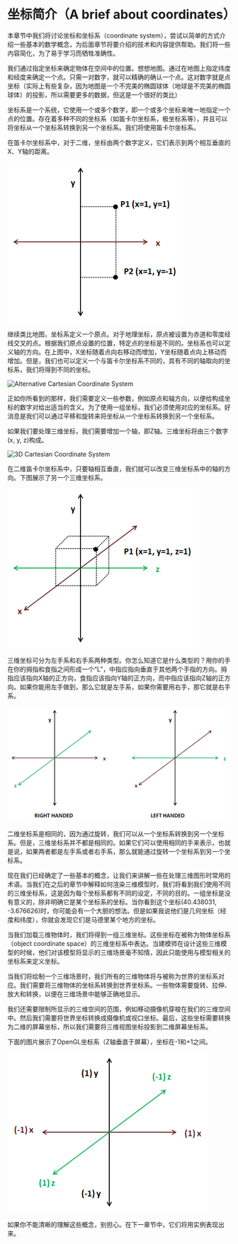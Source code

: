 # 坐标简介（A brief about coordinates）

本章节中我们将讨论坐标和坐标系（coordinate system），尝试以简单的方式介绍一些基本的数学概念，为后面章节将要介绍的技术和内容提供帮助。我们将一些内容简化，为了易于学习而牺牲准确性。

我们通过指定坐标来确定物体在空间中的位置。想想地图。通过在地图上指定纬度和经度来确定一个点。只需一对数字，就可以精确的确认一个点。这对数字就是点坐标（实际上有些复杂，因为地图是一个不完美的椭圆球体（地球是不完美的椭圆球体）的投影，所以需要更多的数据，但这是一个很好的类比）

坐标系是一个系统，它使用一个或多个数字，即一个或多个坐标来唯一地指定一个点的位置。存在着多种不同的坐标系（如笛卡尔坐标系，极坐标系等），并且可以将坐标从一个坐标系转换到另一个坐标系。我们将使用笛卡尔坐标系。

在笛卡尔坐标系中，对于二维，坐标由两个数字定义，它们表示到两个相互垂直的X、Y轴的距离。

![Cartesian Coordinate System](_static/3/cartesian_coordinate_system.png) 

继续类比地图，坐标系定义一个原点。对于地理坐标，原点被设置为赤道和零度经线交叉的点。根据我们原点设置的位置，特定点的坐标是不同的。坐标系也可以定义轴的方向。在上图中，X坐标随着点向右移动而增加，Y坐标随着点向上移动而增加。但是，我们也可以定义一个与笛卡尔坐标系不同的，具有不同的轴取向的坐标系，我们将得到不同的坐标。
 
![Alternative Cartesian Coordinate System](alt_cartesian_coordinate_system.png)

正如你所看到的那样，我们需要定义一些参数，例如原点和轴方向，以便给构成坐标的数字对给出适当的含义。为了使用一组坐标，我们必须使用对应的坐标系。好消息是我们可以通过平移和旋转来将坐标从一个坐标系转换到另一个坐标系。

如果我们要处理三维坐标，我们需要增加一个轴，即Z轴。三维坐标将由三个数字(x, y, z)构成。
 
![3D Cartesian Coordinate System](3d_cartesian_coordinate_system.png)

在二维笛卡尔坐标系中，只要轴相互垂直，我们就可以改变三维坐标系中的轴的方向。下图展示了另一个三维坐标系。
 
![Alternative 3D Cartesian Coordinate System](_static/3/alt_3d_cartesian_coordinate_system.png)

三维坐标可分为左手系和右手系两种类型。你怎么知道它是什么类型的？用你的手在你的拇指和食指之间形成一个“L”，中指应指向垂直于其他两个手指的方向。拇指应该指向X轴的正方向，食指应该指向Y轴的正方向，而中指应该指向Z轴的正方向。如果你能用左手做到，那么它就是左手系，如果你需要用右手，那它就是右手系。

![Right Handed vs Left Handed](_static/3/righthanded_lefthanded.png) 

二维坐标系是相同的，因为通过旋转，我们可以从一个坐标系转换到另一个坐标系。但是，三维坐标系并不都是相同的。如果它们可以使用相同的手来表示，也就是说，如果两者都是左手系或者右手系，那么就能通过旋转一个坐标系到另一个坐标系。

现在我们已经确定了一些基本的概念，让我们来讲解一些在处理三维图形时常用的术语。当我们在之后的章节中解释如何渲染三维模型时，我们将看到我们使用不同的三维坐标系，这是因为每个坐标系都有不同的设定，不同的目的。一组坐标是没有意义的，除非明确它是某个坐标系的坐标。当你看到这个坐标(40.438031, -3.676626)时，你可能会有一个大胆的想法。但是如果我说他们是几何坐标（经度和纬度），你就会发现它们是马德里某个地方的坐标。

当我们加载三维物体时，我们将得到一组三维坐标。这些坐标在被称为物体坐标系（object coordinate space）的三维坐标系中表达。当建模师在设计这些三维模型的时候，他们对该模型将显示的三维场景毫不知情，因此只能使用与模型相关的坐标系来定义坐标。

当我们将绘制一个三维场景时，我们所有的三维物体将与被称为世界的坐标系对应。我们需要将三维物体的坐标系转换到世界坐标系。一些物体需要旋转、拉伸、放大和转换，以便在三维场景中能够正确地显示。

我们还需要限制所显示的三维空间的范围，例如移动摄像机穿梭在我们的三维空间中。然后我们需要将世界坐标转换成摄像机或视口坐标。最后，这些坐标需要转换为二维的屏幕坐标，所以我们需要将三维视图坐标投影到二维屏幕坐标系。

下面的图片展示了OpenGL坐标系（Z轴垂直于屏幕），坐标在-1和+1之间。

![OpenGL coordinates](_static/3/opengl_coordinates.png) 

如果你不能清晰的理解这些概念，别担心。在下一章节中，它们将用实例表现出来。
